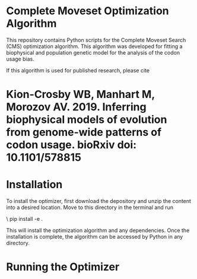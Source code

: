# Complete Moveset Optimization Algorithm

This repository contains Python scripts for the Complete Moveset Search (CMS) optimization algorithm. This algorithm was developed for fitting a biophysical and population genetic model for the analysis of the codon usage bias.

If this algorithm is used for published research, please cite 
# Kion-Crosby WB, Manhart M, Morozov AV. 2019. Inferring biophysical models of evolution from genome-wide patterns of codon usage. bioRxiv doi: 10.1101/578815 

# Installation

To install the optimizer, first download the depository and unzip the content into a desired location. Move to this directory in the terminal and run

\ pip install -e .

This will install the optimization algorithm and any dependencies. Once the installation is complete, the algorithm can be accessed by Python in any directory.

# Running the Optimizer



# 
